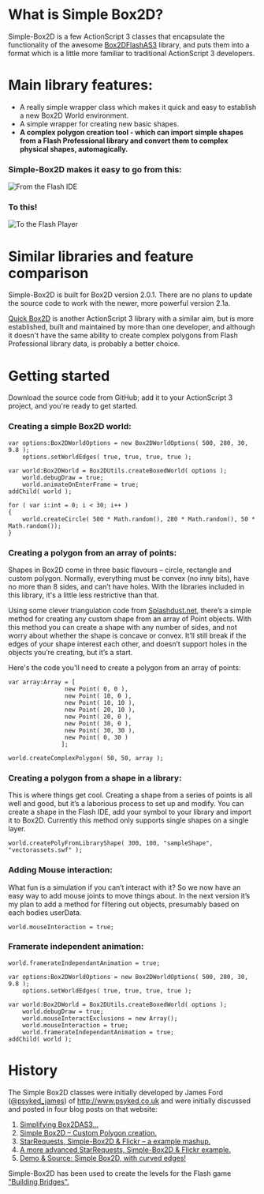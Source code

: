 # What is Simple Box2D?
Simple-Box2D is a few ActionScript 3 classes that encapsulate the functionality of the awesome [Box2DFlashAS3](http://box2dflash.sourceforge.net/) library, and puts them into a format which is a little more familiar to traditional ActionScript 3 developers.

# Main library features:
* A really simple wrapper class which makes it quick and easy to establish a new Box2D World environment.
* A simple wrapper for creating new basic shapes.
* **A complex polygon creation tool - which can import simple shapes from a Flash Professional library and convert them to complex physical shapes, automagically.**

### Simple-Box2D makes it easy to go from this:
![From the Flash IDE](http://uploads.psyked.co.uk/2010/01/flashview.jpg)

### To this!
![To the Flash Player](http://uploads.psyked.co.uk/2010/01/box2dview.jpg)

# Similar libraries and feature comparison
Simple-Box2D is built for Box2D version 2.0.1. There are no plans to update the source code to work with the newer, more powerful version 2.1a.

[Quick Box2D](http://actionsnippet.com/?page_id=1391) is another ActionScript 3 library with a similar aim, but is more established, built and maintained by more than one developer, and although it doesn't have the same ability to create complex polygons from Flash Professional library data, is probably a better choice.

# Getting started
Download the source code from GitHub; add it to your ActionScript 3 project, and you're ready to get started.

### Creating a simple Box2D world:

    var options:Box2DWorldOptions = new Box2DWorldOptions( 500, 280, 30, 9.8 );
        options.setWorldEdges( true, true, true, true );
    
    var world:Box2DWorld = Box2DUtils.createBoxedWorld( options );
        world.debugDraw = true;
        world.animateOnEnterFrame = true;
    addChild( world );
    
    for ( var i:int = 0; i < 30; i++ )
    {
        world.createCircle( 500 * Math.random(), 280 * Math.random(), 50 * Math.random());
    }

### Creating a polygon from an array of points:
Shapes in Box2D come in three basic flavours – circle, rectangle and custom polygon. Normally, everything must be convex (no inny bits), have no more than 8 sides, and can’t have holes. With the libraries included in this library, it's a little less restrictive than that.

Using some clever triangulation code from [Splashdust.net](http://www.splashdust.net/2009/10/box2d-mouse-drawing-now-with-ear-clipping/), there’s a simple method for creating any custom shape from an array of Point objects.  With this method you can create a shape with any number of sides, and not worry about whether the shape is concave or convex.  It’ll still break if the edges of your shape interest each other, and doesn’t support holes in the objects you’re creating, but it’s a start.

Here's the code you'll need to create a polygon from an array of points:

    var array:Array = [
                    new Point( 0, 0 ), 
                    new Point( 10, 0 ), 
                    new Point( 10, 10 ), 
                    new Point( 20, 10 ), 
                    new Point( 20, 0 ), 
                    new Point( 30, 0 ), 
                    new Point( 30, 30 ), 
                    new Point( 0, 30 ) 
                   ];
    
    world.createComplexPolygon( 50, 50, array );

### Creating a polygon from a shape in a library:
This is where things get cool.  Creating a shape from a series of points is all well and good, but it’s a laborious process to set up and modify.  You can create a shape in the Flash IDE, add your symbol to your library and import it to Box2D.  Currently this method only supports single shapes on a single layer.

    world.createPolyFromLibraryShape( 300, 100, "sampleShape", "vectorassets.swf" );

### Adding Mouse interaction:

What fun is a simulation if you can’t interact with it? So we now have an easy way to add mouse joints to move things about.  In the next version it’s my plan to add a method for filtering out objects, presumably based on each bodies userData.

    world.mouseInteraction = true;

### Framerate independent animation:

    world.framerateIndependantAnimation = true;

    var options:Box2DWorldOptions = new Box2DWorldOptions( 500, 280, 30, 9.8 );
        options.setWorldEdges( true, true, true, true );
    
    var world:Box2DWorld = Box2DUtils.createBoxedWorld( options );
        world.debugDraw = true;
        world.mouseInteractExclusions = new Array();
        world.mouseInteraction = true;
        world.framerateIndependantAnimation = true;
    addChild( world );

# History
The Simple Box2D classes were initially developed by James Ford ([@psyked_james](http://twitter.com/#!/psyked_james)) of http://www.psyked.co.uk and were initially discussed and posted in four blog posts on that website:

1. [Simplifying Box2DAS3…](http://www.psyked.co.uk/actionscript/simplifying-box2das3.htm)
2. [Simple Box2D – Custom Polygon creation.](http://www.psyked.co.uk/box2d/simple-box2d-custom-polygon-creation.htm)
3. [StarRequests, Simple-Box2D & Flickr – a example mashup.](http://www.psyked.co.uk/actionscript/starrequests-simple-box2d-flickr-mashup-sample.htm)
4. [A more advanced StarRequests, Simple-Box2D & Flickr example.](http://www.psyked.co.uk/box2d/a-more-advanced-starrequests-simple-box2d-flickr-example.htm)
5. [Demo & Source: Simple Box2D, with curved edges!](http://www.psyked.co.uk/box2d/demo-source-simple-box2d-with-curved-edges.htm)

Simple-Box2D has been used to create the levels for the Flash game ["Building Bridges".](http://www.mmtdigital.co.uk/Flash/ChristmasGame2009/Building_Bridges.html)